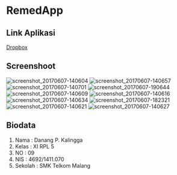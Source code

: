 # RemedApp

## Link Aplikasi
[Dropbox](https://www.dropbox.com/s/fmm02hn5qyzvj29/app-debug.apk?dl=0)

## Screenshoot

![screenshot_20170607-140604](https://user-images.githubusercontent.com/22055242/27031795-f405b590-4f9b-11e7-9250-20dfb5b45add.png)
![screenshot_20170607-140657](https://user-images.githubusercontent.com/22055242/26906934-00db679a-4c1a-11e7-8226-6de07092f97d.png)
![screenshot_20170607-140701](https://user-images.githubusercontent.com/22055242/26906935-010dd3ce-4c1a-11e7-8485-a55176c418f4.png)
![screenshot_20170607-190644](https://user-images.githubusercontent.com/22055242/26906939-01373e94-4c1a-11e7-90e1-cfc0d9e0455f.png)
![screenshot_20170607-140609](https://user-images.githubusercontent.com/22055242/26906940-01377e90-4c1a-11e7-8d9f-1f4bf74f2d82.png)
![screenshot_20170607-140616](https://user-images.githubusercontent.com/22055242/26906938-0134a0d0-4c1a-11e7-977d-3301547d0172.png)
![screenshot_20170607-140634](https://user-images.githubusercontent.com/22055242/26906942-0142589c-4c1a-11e7-86de-150aeb70e257.png)
![screenshot_20170607-182321](https://user-images.githubusercontent.com/22055242/26906936-01120e8a-4c1a-11e7-9ddb-9609c9a48fca.png)
![screenshot_20170607-140621](https://user-images.githubusercontent.com/22055242/26906937-0134a2e2-4c1a-11e7-8238-c86cb9b9c804.png)
![screenshot_20170607-140627](https://user-images.githubusercontent.com/22055242/26906941-013ed7d0-4c1a-11e7-8a0b-7e5f0c850f0e.png)

## Biodata
1. Nama : Danang P. Kalingga
2. Kelas : XI RPL 5
3. NO : 09
4. NIS : 4692/1411.070
5. Sekolah : SMK Telkom Malang
